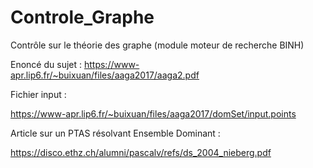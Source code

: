 # Controle_Graphe
Contrôle sur le théorie des graphe (module moteur de recherche BINH)

Enoncé du sujet : 
https://www-apr.lip6.fr/~buixuan/files/aaga2017/aaga2.pdf

Fichier input : 

https://www-apr.lip6.fr/~buixuan/files/aaga2017/domSet/input.points

Article sur un PTAS résolvant Ensemble Dominant : 

https://disco.ethz.ch/alumni/pascalv/refs/ds_2004_nieberg.pdf
